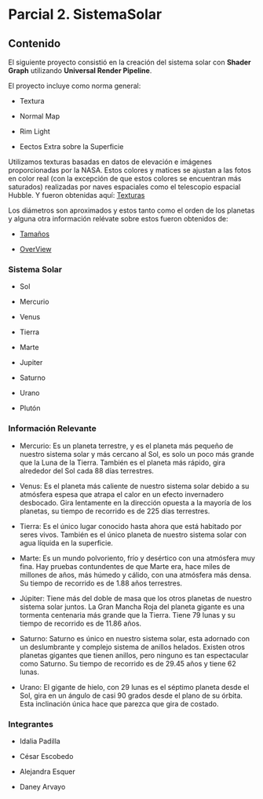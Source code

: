 # Parcial 2. SistemaSolar 

## Contenido 

El siguiente proyecto consistió en la creación del sistema solar con __Shader Graph__ utilizando __Universal Render Pipeline__. 

El proyecto incluye como norma general:

- Textura   

- Normal Map  

- Rim Light   

- Eectos Extra sobre la Superficie

Utilizamos texturas basadas en datos de elevación e imágenes proporcionadas por la NASA. Estos colores y matices se ajustan a las fotos en color real (con la excepción de que estos colores se encuentran más saturados) realizadas por naves espaciales como el telescopio espacial Hubble. Y fueron obtenidas aquí: [Texturas](https://www.solarsystemscope.com/textures/) 

Los diámetros son aproximados y estos tanto como el orden de los planetas y alguna otra información relévate sobre estos fueron obtenidos de:   

- [Tamaños](https://solarsystem.nasa.gov/resources/686/solar-system-sizes/) 

- [OverView](https://solarsystem.nasa.gov/planets/overview/) 

### Sistema Solar 

- Sol 

- Mercurio 

- Venus 

- Tierra 

- Marte 

- Jupiter 

- Saturno 

- Urano 

- Plutón 

### Información Relevante 

- Mercurio: Es un planeta terrestre, y es el planeta más pequeño de nuestro sistema solar y más cercano al Sol, es solo un poco más grande que la Luna de la Tierra. También es el planeta más rápido, gira alrededor del Sol cada 88 días terrestres.  

- Venus: Es el planeta más caliente de nuestro sistema solar debido a su atmósfera espesa que atrapa el calor en un efecto invernadero desbocado. Gira lentamente en la dirección opuesta a la mayoría de los planetas, su tiempo de recorrido es de 225 días terrestres.   

- Tierra: Es el único lugar conocido hasta ahora que está habitado por seres vivos. También es el único planeta de nuestro sistema solar con agua líquida en la superficie. 

- Marte: Es un mundo polvoriento, frío y desértico con una atmósfera muy fina. Hay pruebas contundentes de que Marte era, hace miles de millones de años, más húmedo y cálido, con una atmósfera más densa. Su tiempo de recorrido es de 1.88 años terrestres. 

- Júpiter: Tiene más del doble de masa que los otros planetas de nuestro sistema solar juntos. La Gran Mancha Roja del planeta gigante es una tormenta centenaria más grande que la Tierra. Tiene 79 lunas y su tiempo de recorrido es de 11.86 años.

- Saturno: Saturno es único en nuestro sistema solar, esta adornado con un deslumbrante y complejo sistema de anillos helados. Existen otros planetas gigantes que tienen anillos, pero ninguno es tan espectacular como Saturno. Su tiempo de recorrido es de 29.45 años y tiene 62 lunas.

- Urano: El gigante de hielo, con 29 lunas es el séptimo planeta desde el Sol, gira en un ángulo de casi 90 grados desde el plano de su órbita. Esta inclinación única hace que parezca que gira de costado.

### Integrantes 

- Idalia Padilla 

- César Escobedo 

- Alejandra Esquer 

- Daney Arvayo
